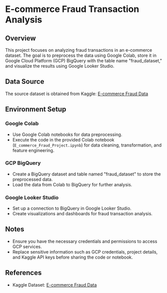 # E-commerce Fraud Transaction Analysis

## Overview

This project focuses on analyzing fraud transactions in an e-commerce dataset. The goal is to preprocess the data using Google Colab, store it in Google Cloud Platform (GCP) BigQuery with the table name "fraud_dataset," and visualize the results using Google Looker Studio.

## Data Source

The source dataset is obtained from Kaggle: [E-commerce Fraud Data](https://www.kaggle.com/aryanrastogi7767/ecommerce-fraud-data)

## Environment Setup

### Google Colab

- Use Google Colab notebooks for data preprocessing.
- Execute the code in the provided Colab notebook (`E_commerce_Fraud_Project.ipynb`) for data cleaning, transformation, and feature engineering.

### GCP BigQuery

- Create a BigQuery dataset and table named "fraud_dataset" to store the preprocessed data.
- Load the data from Colab to BigQuery for further analysis.

### Google Looker Studio

- Set up a connection to BigQuery in Google Looker Studio.
- Create visualizations and dashboards for fraud transaction analysis.

## Notes

- Ensure you have the necessary credentials and permissions to access GCP services.
- Replace sensitive information such as GCP credentials, project details, and Kaggle API keys before sharing the code or notebook.

## References

- Kaggle Dataset: [E-commerce Fraud Data](https://www.kaggle.com/aryanrastogi7767/ecommerce-fraud-data)




  
